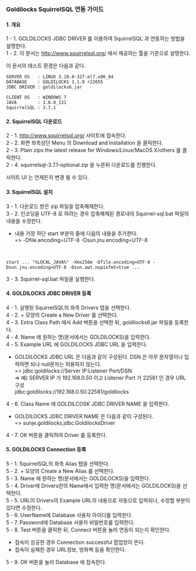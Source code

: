 ### Goldilocks SquirrelSQL 연동 가이드

#### 1. 개요

1 - 1. GOLDILOCKS JDBC DRIVER 를 이용하여 SquirrelSQL 과 연동하는 방법을 설명한다.<br/>
1 - 2. 이 문서는 http://www.squirrelsql.org/ 에서 제공하는 툴을 기준으로 설명한다.<br/>


이 문서의 테스트 환경은 다음과 같다.

    SERVER OS   : LINUX 3.10.0-327.el7.x86_64
    DATABASE    : GOLDILOCKS 3.1.0 r22655
    JDBC DRIVER : goldilocks6.jar

    CLIENT OS   : WINDOWS 7
    JAVA        : 1.8.0_131
    SquirrelSQL : 3.7.1



#### 2. SquirrelSQL 다운로드

2 - 1. http://www.squirrelsql.org/ 사이트에 접속한다.<br/>
2 - 2. 화면 좌측상단 Menu 의 Download and Installation 을 클릭한다.<br/>
2 - 3. Plain zips the latest release for Windows/Linux/MacOS X/others 를 클릭한다.<br/>
2 - 4. squirrelsql-3.7.1-optional.zip 을 누른뒤 다운로드를 진행한다.


사이트 UI 는 언제든지 변경 될 수 있다.<br/>


#### 3. SquirrelSQL 설치

3 - 1. 다운로드 받은 zip 파일을 압축해제한다.<br/>
3 - 2. 인코딩을 UTF-8 로 하려는 경우 압축해제된 경로내의 Squirrel-sql.bat 파일의 내용을 수정한다.<br/>
* 내용 가장 하단 start 부분의 줄에 다음의 내용을 추가한다. <br/>
=> -Dfile.encoding=UTF-8 -Dsun.jnu.encoding=UTF-8
<br/>


    start ... "%LOCAL_JAVA%" -Xmx256m -Dfile.encoding=UTF-8 -Dsun.jnu.encoding=UTF-8 -Dsun.awt.nopixfmt=true ...

3 - 3. Squirrel-sql.bat 파일을 실행한다.


#### 4. GOLDILOCKS JDBC DRIVER 등록

4 - 1. 실행된 SquirrelSQL의 좌측 Drivers 탭을 선택한다.<br/>
4 - 2. + 모양의 Create a New Driver 를 선택한다.<br/>
4 - 3. Extra Class Path 에서 Add 버튼을 선택한 뒤, goldilocks6.jar 파일을 등록한다.<br/>
4 - 4. Name 에 원하는 명(문서에서는 GOLDILOCKS)을 입력한다.<br/>
4 - 5. Example URL 에 GOLDILOCKS JDBC URL 을 입력한다.<br/>
* GOLDILOCKS JDBC URL 은 다음과 같이 구성된다. DSN 은 아무 문자열이나 입력하면 되나 null문자는 허용하지 않는다.<br/>
 => jdbc:goldilocks://Server IP:Listener Port/DSN<br/>
 => 예) SERVER IP 가 192.168.0.50 이고 Listener Port 가 22581 인 경우 URL 구성<br/>
   jdbc:goldilocks://192.168.0.50:22581/goldilocks

4 - 6. Class Name 에 GOLDILCOSK JDBC DRIVER NAME 을 입력한다.<br/>
* GOLDILOCKS JDBC DRIVER NAME 은 다음과 같이 구성된다.<br/>
 => sunje.goldilocks.jdbc.GoldilocksDriver

4 - 7. OK 버튼을 클릭하여 Driver 를 등록한다.

#### 5. GOLDILOCKS Connection 등록

5 - 1. SquirrelSQL의 좌측 Alias 탭을 선택한다.<br/>
5 - 2. + 모양의 Create a New Alias 를 선택한다.<br/>
5 - 3. Name 에 원하는 명(문서에서는 GOLDILOCKS)을 입력한다.<br/>
5 - 4. Driver에 Drivers란의 Name에서 입력한 명(문서에서는 GOLDILOCKS)을 선택한다.<br/>
5 - 5. URL이 Drivers의 Example URL의 내용으로 자동으로 입력되나, 수정할 부분이 있다면 수정한다.<br/>
5 - 6. UserName에 Database 사용자 아이디를 입력한다.<br/>
5 - 7. Password에 Database 사용자 비밀번호를 입력한다.<br/>
5 - 8. Test 버튼을 클릭한 뒤, Connect 버튼을 눌러 연동이 되는지 확인한다.<br/>
* 접속이 성공한 경우 Connection successful 팝업창이 뜬다.<br/>
* 접속이 실패한 경우 URL정보, 방화벽 등을 확인한다.<br/>

5 - 9. OK 버튼을 눌러 Database 에 접속한다.
